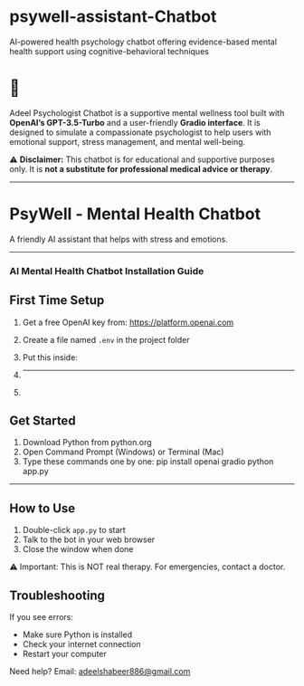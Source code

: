 # psywell-assistant-Chatbot
AI-powered health psychology chatbot offering evidence-based mental health support using cognitive-behavioral techniques
# 🧠 

Adeel Psychologist Chatbot is a supportive mental wellness tool built with **OpenAI’s GPT-3.5-Turbo** and a user-friendly **Gradio interface**. It is designed to simulate a compassionate psychologist to help users with emotional support, stress management, and mental well-being.

⚠️ **Disclaimer:** This chatbot is for educational and supportive purposes only. It is **not a substitute for professional medical advice or therapy**.

---

# PsyWell - Mental Health Chatbot

A friendly AI assistant that helps with stress and emotions.

---

###   AI Mental Health Chatbot Installation Guide


## First Time Setup

1. Get a free OpenAI key from: https://platform.openai.com
2. Create a file named `.env` in the project folder
3. Put this inside:

4. ---

5. 
## Get Started

1. Download Python from python.org
2. Open Command Prompt (Windows) or Terminal (Mac)
3. Type these commands one by one:
pip install openai gradio
python app.py

---


## How to Use

1. Double-click `app.py` to start
2. Talk to the bot in your web browser
3. Close the window when done

⚠️ Important: This is NOT real therapy. For emergencies, contact a doctor.

## Troubleshooting

If you see errors:
- Make sure Python is installed
- Check your internet connection
- Restart your computer

Need help? Email: adeelshabeer886@gmail.com


